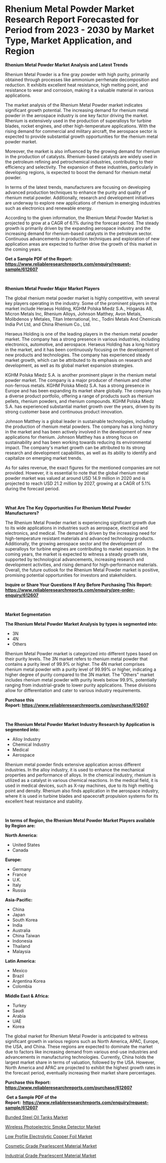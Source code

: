 <p><h1>Rhenium Metal Powder Market Research Report Forecasted for Period from 2023 -  2030 by Market Type, Market Application, and Region</h1></p><p><strong>Rhenium Metal Powder Market Analysis and Latest Trends</strong></p>
<p><p>Rhenium Metal Powder is a fine gray powder with high purity, primarily obtained through processes like ammonium perrhenate decomposition and reduction. It exhibits excellent heat resistance, high melting point, and resistance to wear and corrosion, making it a valuable material in various applications.</p><p>The market analysis of the Rhenium Metal Powder market indicates significant growth potential. The increasing demand for rhenium metal powder in the aerospace industry is one key factor driving the market. Rhenium is extensively used in the production of superalloys for turbine blades, rocket engines, and other high-temperature applications. With the rising demand for commercial and military aircraft, the aerospace sector is expected to provide substantial growth opportunities for the rhenium metal powder market.</p><p>Moreover, the market is also influenced by the growing demand for rhenium in the production of catalysts. Rhenium-based catalysts are widely used in the petroleum refining and petrochemical industries, contributing to their efficiency and selectivity. The expansion of these industries, particularly in developing regions, is expected to boost the demand for rhenium metal powder.</p><p>In terms of the latest trends, manufacturers are focusing on developing advanced production techniques to enhance the purity and quality of rhenium metal powder. Additionally, research and development initiatives are underway to explore new applications of rhenium in emerging industries such as electronics and renewable energy.</p><p>According to the given information, the Rhenium Metal Powder Market is projected to grow at a CAGR of 6.1% during the forecast period. The steady growth is primarily driven by the expanding aerospace industry and the increasing demand for rhenium-based catalysts in the petroleum sector. Continuous advancements in production techniques and exploration of new application areas are expected to further drive the growth of this market in the coming years.</p></p>
<p><strong>Get a Sample PDF of the Report:&nbsp; <a href="https://www.reliableresearchreports.com/enquiry/request-sample/612607">https://www.reliableresearchreports.com/enquiry/request-sample/612607</a></strong></p>
<p>&nbsp;</p>
<p><strong>Rhenium Metal Powder Major Market Players</strong></p>
<p><p>The global rhenium metal powder market is highly competitive, with several key players operating in the industry. Some of the prominent players in the market include Heraeus Holding, KGHM Polska Miedz S.A., Höganäs AB, Micron Metals Inc, Rhenium Alloys, Johnson Matthey, Avon Metals, Molibdenos y Metales, Titan International, Inc., Todini Metals And Chemicals India Pvt Ltd, and China Rhenium Co., Ltd. </p><p>Heraeus Holding is one of the leading players in the rhenium metal powder market. The company has a strong presence in various industries, including electronics, automotive, and aerospace. Heraeus Holding has a long history in the market, and it has been continuously focusing on the development of new products and technologies. The company has experienced steady market growth, which can be attributed to its emphasis on research and development, as well as its global market expansion strategies.</p><p>KGHM Polska Miedz S.A. is another prominent player in the rhenium metal powder market. The company is a major producer of rhenium and other non-ferrous metals. KGHM Polska Miedz S.A. has a strong presence in Europe and has been expanding its market share globally. The company has a diverse product portfolio, offering a range of products such as rhenium pellets, rhenium powders, and rhenium compounds. KGHM Polska Miedz S.A. has experienced substantial market growth over the years, driven by its strong customer base and continuous product innovation.</p><p>Johnson Matthey is a global leader in sustainable technologies, including the production of rhenium metal powders. The company has a long history in the market and has been actively involved in the development of new applications for rhenium. Johnson Matthey has a strong focus on sustainability and has been working towards reducing its environmental impact. The company's market growth can be attributed to its strong research and development capabilities, as well as its ability to identify and capitalize on emerging market trends.</p><p>As for sales revenue, the exact figures for the mentioned companies are not provided. However, it is essential to note that the global rhenium metal powder market was valued at around USD 14.9 million in 2020 and is projected to reach USD 21.2 million by 2027, growing at a CAGR of 5.1% during the forecast period.</p></p>
<p>&nbsp;</p>
<p><strong>What Are The Key Opportunities For Rhenium Metal Powder Manufacturers?</strong></p>
<p><p>The Rhenium Metal Powder market is experiencing significant growth due to its wide applications in industries such as aerospace, electrical and electronics, and medical. The demand is driven by the increasing need for high-temperature resistant materials and advanced technology products. Additionally, the growing aerospace sector and the development of superalloys for turbine engines are contributing to market expansion. In the coming years, the market is expected to witness a steady growth rate, supported by technological advancements, increasing research and development activities, and rising demand for high-performance materials. Overall, the future outlook for the Rhenium Metal Powder market is positive, promising potential opportunities for investors and stakeholders.</p></p>
<p><strong>Inquire or Share Your Questions If Any Before Purchasing This Report: <a href="https://www.reliableresearchreports.com/enquiry/pre-order-enquiry/612607">https://www.reliableresearchreports.com/enquiry/pre-order-enquiry/612607</a></strong></p>
<p>&nbsp;</p>
<p><strong>Market Segmentation</strong></p>
<p><strong>The Rhenium Metal Powder Market Analysis by types is segmented into:</strong></p>
<p><ul><li>3N</li><li>4N</li><li>Others</li></ul></p>
<p><p>Rhenium Metal Powder market is categorized into different types based on their purity levels. The 3N market refers to rhenium metal powder that contains a purity level of 99.9% or higher. The 4N market comprises rhenium metal powder with a purity level of 99.99% or higher, indicating a higher degree of purity compared to the 3N market. The "Others" market includes rhenium metal powder with purity levels below 99.9%, potentially ranging from industrial-grade to lower purity applications. These divisions allow for differentiation and cater to various industry requirements.</p></p>
<p><strong>Purchase this Report:&nbsp;<a href="https://www.reliableresearchreports.com/purchase/612607">https://www.reliableresearchreports.com/purchase/612607</a></strong></p>
<p>&nbsp;</p>
<p><strong>The Rhenium Metal Powder Market Industry Research by Application is segmented into:</strong></p>
<p><ul><li>Alloy Industry</li><li>Chemical Industry</li><li>Medical</li><li>Aerospace</li></ul></p>
<p><p>Rhenium metal powder finds extensive application across different industries. In the alloy industry, it is used to enhance the mechanical properties and performance of alloys. In the chemical industry, rhenium is utilized as a catalyst in various chemical reactions. In the medical field, it is used in medical devices, such as X-ray machines, due to its high melting point and density. Rhenium also finds application in the aerospace industry, where it is used in turbine blades and spacecraft propulsion systems for its excellent heat resistance and stability.</p></p>
<p>&nbsp;</p>
<p><strong>In terms of Region, the Rhenium Metal Powder Market Players available by Region are:</strong></p>
<p>
    <p> <strong> North America: </strong>
        <ul>
            <li>United States</li>
            <li>Canada</li>
        </ul>
        </p> 
    <p> <strong> Europe: </strong>
        <ul>
            <li>Germany</li>
            <li>France</li>
            <li>U.K.</li>
            <li>Italy</li>
            <li>Russia</li>
        </ul>
        </p> 
    <p> <strong> Asia-Pacific: </strong>
        <ul>
            <li>China</li>
            <li>Japan</li>
            <li>South Korea</li>
            <li>India</li>
            <li>Australia</li>
            <li>China Taiwan</li>
            <li>Indonesia</li>
            <li>Thailand</li>
            <li>Malaysia</li>
        </ul>
        </p> 
    <p> <strong> Latin America: </strong>
        <ul>
            <li>Mexico</li>
            <li>Brazil</li>
            <li>Argentina Korea</li>
            <li>Colombia</li>
        </ul>
        </p> 
    <p> <strong> Middle East & Africa: </strong>
        <ul>
            <li>Turkey</li>
            <li>Saudi</li>
            <li>Arabia</li>
            <li>UAE</li>
            <li>Korea</li>
        </ul>
    </p>
    </p>
<p><p>The global market for Rhenium Metal Powder is anticipated to witness significant growth in various regions such as North America, APAC, Europe, the USA, and China. These regions are expected to dominate the market due to factors like increasing demand from various end-use industries and advancements in manufacturing technologies. Currently, China holds the largest market share in terms of valuation, followed by the USA. However, North America and APAC are projected to exhibit the highest growth rates in the forecast period, eventually increasing their market share percentages.</p></p>
<p><strong>Purchase this Report: <a href="https://www.reliableresearchreports.com/purchase/612607">https://www.reliableresearchreports.com/purchase/612607</a></strong></p>
<p>&nbsp;<strong>Get a Sample PDF of the Report:&nbsp;&nbsp;<a href="https://www.reliableresearchreports.com/enquiry/request-sample/612607">https://www.reliableresearchreports.com/enquiry/request-sample/612607</a></strong></p>
<p><strong></strong></p>
<p><p><a href="https://github.com/ChiragRP21/Market-Research-Report-List-1/blob/main/bunded-steel-oil-tanks-market.md">Bunded Steel Oil Tanks Market</a></p><p><a href="https://github.com/Chiragrp22/Market-Research-Report-List-1/blob/main/wireless-photoelectric-smoke-detector-market.md">Wireless Photoelectric Smoke Detector Market</a></p><p><a href="https://medium.com/@lowellgreen2023/low-profile-electrolytic-copper-foil-market-furnishes-information-on-market-share-market-trends-e727bd5c19ad">Low Profile Electrolytic Copper Foil Market</a></p><p><a href="https://medium.com/@madelynyost/cosmetic-grade-pearlescent-material-market-trends-forecast-and-competitive-analysis-to-2030-fbb39c89a818">Cosmetic Grade Pearlescent Material Market</a></p><p><a href="https://medium.com/@hazelbrakus/industrial-grade-pearlescent-material-market-analysis-and-sze-forecasted-for-period-from-2023-to-ff8045b24841">Industrial Grade Pearlescent Material Market</a></p></p>